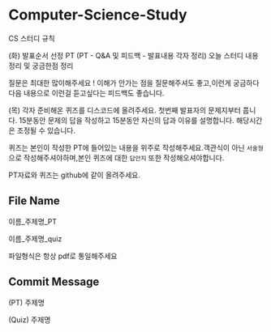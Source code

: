 # Computer-Science-Study

CS 스터디 규칙

(화)
발표순서 선정
PT (PT - Q&A 및 피드백 - 발표내용 각자 정리)
오늘 스터디 내용 정리 및 궁금한점 정리

질문은 최대한 많이해주세요 ! 이해가 안가는 점을 질문해주셔도 좋고,이런게 궁금하다 다음 내용으로 이런걸 듣고싶다는 피드백도 좋습니다.

(목)
각자 준비해온 퀴즈를 디스코드에 올려주세요.
첫번째 발표자의 문제지부터 풉니다.
15분동안 문제의 답을 작성하고 15분동안 자신의 답과 이유를 설명합니다.
해당시간은 조정될 수 있습니다.

퀴즈는 본인이 작성한 PT에 들어있는 내용을 위주로 작성해주세요.객관식이 아닌 `서술형`으로 작성해주셔야하며,본인 퀴즈에 대한 `답안지` 또한 작성해오셔야합니다.

PT자료와 퀴즈는 github에 같이 올려주세요.

## File Name

이름_주제명_PT

이름_주제명_quiz

파일형식은 항상 pdf로 통일해주세요

## Commit Message

(PT) 주제명

(Quiz) 주제명
